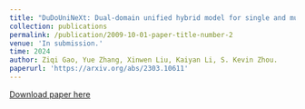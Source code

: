 ```yaml
---
title: "DuDoUniNeXt: Dual-domain unified hybrid model for single and multi-contrast undersampled MRI reconstruction"
collection: publications
permalink: /publication/2009-10-01-paper-title-number-2
venue: 'In submission.'
time: 2024
author: Ziqi Gao, Yue Zhang, Xinwen Liu, Kaiyan Li, S. Kevin Zhou.
paperurl: 'https://arxiv.org/abs/2303.10611'
---
```


[Download paper here](https://arxiv.org/abs/2403.05256)
